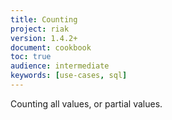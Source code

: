 ```yaml
---
title: Counting
project: riak
version: 1.4.2+
document: cookbook
toc: true
audience: intermediate
keywords: [use-cases, sql]
---
```


Counting all values, or partial values.
